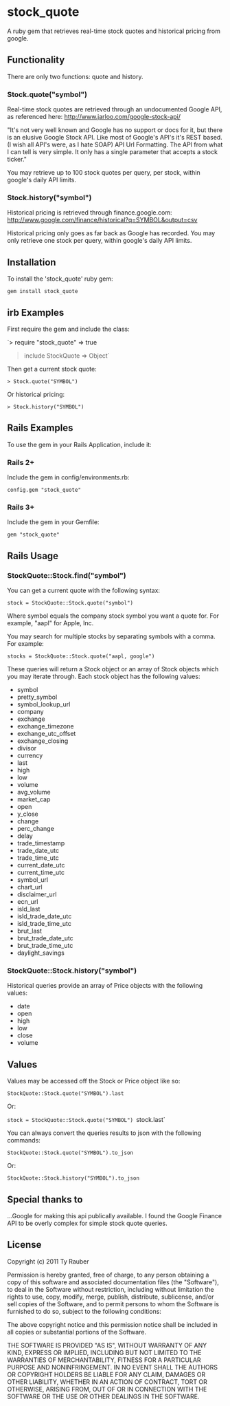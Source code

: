 # stock_quote

A ruby gem that retrieves real-time stock quotes and historical pricing from google.

## Functionality

There are only two functions:  quote and history.

### Stock.quote("symbol")

Real-time stock quotes are retrieved through an undocumented Google API, as referenced here:  http://www.jarloo.com/google-stock-api/

"It's not very well known and Google has no support or docs for it, but there is an elusive Google Stock API. Like most of Google's API's it's REST based. (I wish all API's were, as I hate SOAP) API Url Formatting. The API from what I can tell is very simple. It only has a single parameter that accepts a stock ticker."

You may retrieve up to 100 stock quotes per query, per stock, within google's daily API limits.

### Stock.history("symbol")

Historical pricing is retrieved through finance.google.com:  http://www.google.com/finance/historical?q=SYMBOL&output=csv

Historical pricing only goes as far back as Google has recorded. You may only retrieve one stock per query, within google's daily API limits.  

## Installation

To install the 'stock_quote' ruby gem:

`gem install stock_quote`

## irb Examples

First require the gem and include the class:

`> require "stock_quote"
 => true
> include StockQuote
 => Object`

Then get a current stock quote:

`> Stock.quote("SYMBOL")`

Or historical pricing:

`> Stock.history("SYMBOL")`

## Rails Examples

To use the gem in your Rails Application, include it:

### Rails 2+

Include the gem in config/environments.rb:

`config.gem "stock_quote"`

### Rails 3+

Include the gem in your Gemfile:

`gem "stock_quote"`

## Rails Usage

### StockQuote::Stock.find("symbol")

You can get a current quote with the following syntax:

`stock = StockQuote::Stock.quote("symbol")`

Where symbol equals the company stock symbol you want a quote for. For example, "aapl" for Apple, Inc.

You may search for multiple stocks by separating symbols with a comma. For example:

`stocks = StockQuote::Stock.quote("aapl, google")`

These queries will return a Stock object or an array of Stock objects which you may iterate through. Each stock object has the following values:

* symbol
* pretty_symbol
* symbol_lookup_url
* company
* exchange
* exchange_timezone
* exchange_utc_offset
* exchange_closing
* divisor
* currency
* last
* high
* low
* volume
* avg_volume
* market_cap
* open
* y_close
* change
* perc_change
* delay
* trade_timestamp
* trade_date_utc
* trade_time_utc
* current_date_utc
* current_time_utc
* symbol_url
* chart_url
* disclaimer_url
* ecn_url
* isld_last
* isld_trade_date_utc
* isld_trade_time_utc
* brut_last
* brut_trade_date_utc
* brut_trade_time_utc
* daylight_savings

### StockQuote::Stock.history("symbol")

Historical queries provide an array of Price objects with the following values:

* date
* open
* high
* low
* close
* volume

## Values

Values may be accessed off the Stock or Price object like so:

`StockQuote::Stock.quote("SYMBOL").last`

Or:

`stock = StockQuote::Stock.quote("SYMBOL")
`stock.last`

You can always convert the queries results to json with the following commands:

`StockQuote::Stock.quote("SYMBOL").to_json`

Or:

`StockQuote::Stock.history("SYMBOL").to_json`

## Special thanks to

...Google for making this api publically available. I found the Google Finance API to be overly complex for simple stock quote queries.

## License

Copyright (c) 2011 Ty Rauber

Permission is hereby granted, free of charge, to any person obtaining a copy
of this software and associated documentation files (the "Software"), to deal
in the Software without restriction, including without limitation the rights
to use, copy, modify, merge, publish, distribute, sublicense, and/or sell
copies of the Software, and to permit persons to whom the Software is
furnished to do so, subject to the following conditions:

The above copyright notice and this permission notice shall be included in
all copies or substantial portions of the Software.

THE SOFTWARE IS PROVIDED "AS IS", WITHOUT WARRANTY OF ANY KIND, EXPRESS OR
IMPLIED, INCLUDING BUT NOT LIMITED TO THE WARRANTIES OF MERCHANTABILITY,
FITNESS FOR A PARTICULAR PURPOSE AND NONINFRINGEMENT. IN NO EVENT SHALL THE
AUTHORS OR COPYRIGHT HOLDERS BE LIABLE FOR ANY CLAIM, DAMAGES OR OTHER
LIABILITY, WHETHER IN AN ACTION OF CONTRACT, TORT OR OTHERWISE, ARISING FROM,
OUT OF OR IN CONNECTION WITH THE SOFTWARE OR THE USE OR OTHER DEALINGS IN
THE SOFTWARE.

